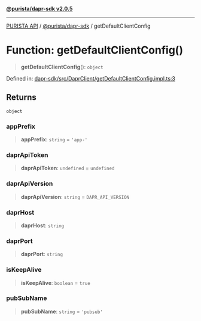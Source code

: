 [**@purista/dapr-sdk v2.0.5**](../README.md)

***

[PURISTA API](../../../packages.md) / [@purista/dapr-sdk](../README.md) / getDefaultClientConfig

# Function: getDefaultClientConfig()

> **getDefaultClientConfig**(): `object`

Defined in: [dapr-sdk/src/DaprClient/getDefaultClientConfig.impl.ts:3](https://github.com/puristajs/purista/blob/master/packages/dapr-sdk/src/DaprClient/getDefaultClientConfig.impl.ts#L3)

## Returns

`object`

### appPrefix

> **appPrefix**: `string` = `'app-'`

### daprApiToken

> **daprApiToken**: `undefined` = `undefined`

### daprApiVersion

> **daprApiVersion**: `string` = `DAPR_API_VERSION`

### daprHost

> **daprHost**: `string`

### daprPort

> **daprPort**: `string`

### isKeepAlive

> **isKeepAlive**: `boolean` = `true`

### pubSubName

> **pubSubName**: `string` = `'pubsub'`
